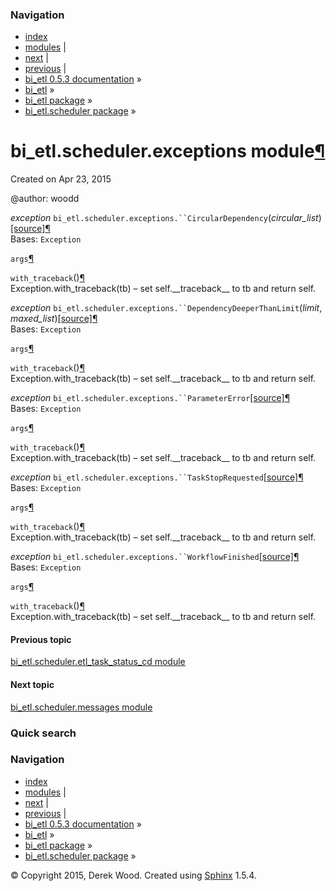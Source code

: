 ### Navigation

-   [index](genindex.md "General Index")
-   [modules](py-modindex.md "Python Module Index") |
-   [next](bi_etl.scheduler.messages.md "bi_etl.scheduler.messages module") |
-   [previous](bi_etl.scheduler.etl_task_status_cd.md "bi_etl.scheduler.etl_task_status_cd module") |
-   [bi\_etl 0.5.3 documentation](index.md) »
-   [bi\_etl](modules.md) »
-   [bi\_etl package](bi_etl.md) »
-   [bi\_etl.scheduler package](bi_etl.scheduler.md) »

<span id="bi-etl-scheduler-exceptions-module"></span>
bi\_etl.scheduler.exceptions module<a href="#module-bi_etl.scheduler.exceptions" class="headerlink" title="Permalink to this headline">¶</a>
============================================================================================================================================

Created on Apr 23, 2015

@author: woodd

 *exception* `bi_etl.scheduler.exceptions.``CircularDependency`<span class="sig-paren">(</span>*circular\_list*<span class="sig-paren">)</span><a href="_modules/bi_etl/scheduler/exceptions.md#CircularDependency" class="reference internal"><span class="viewcode-link">[source]</span></a><a href="#bi_etl.scheduler.exceptions.CircularDependency" class="headerlink" title="Permalink to this definition">¶</a>  
Bases: `Exception`

 `args`<a href="#bi_etl.scheduler.exceptions.CircularDependency.args" class="headerlink" title="Permalink to this definition">¶</a>  

 `with_traceback`<span class="sig-paren">(</span><span class="sig-paren">)</span><a href="#bi_etl.scheduler.exceptions.CircularDependency.with_traceback" class="headerlink" title="Permalink to this definition">¶</a>  
Exception.with\_traceback(tb) – set self.\_\_traceback\_\_ to tb and return self.

<!-- -->

 *exception* `bi_etl.scheduler.exceptions.``DependencyDeeperThanLimit`<span class="sig-paren">(</span>*limit*, *maxed\_list*<span class="sig-paren">)</span><a href="_modules/bi_etl/scheduler/exceptions.md#DependencyDeeperThanLimit" class="reference internal"><span class="viewcode-link">[source]</span></a><a href="#bi_etl.scheduler.exceptions.DependencyDeeperThanLimit" class="headerlink" title="Permalink to this definition">¶</a>  
Bases: `Exception`

 `args`<a href="#bi_etl.scheduler.exceptions.DependencyDeeperThanLimit.args" class="headerlink" title="Permalink to this definition">¶</a>  

 `with_traceback`<span class="sig-paren">(</span><span class="sig-paren">)</span><a href="#bi_etl.scheduler.exceptions.DependencyDeeperThanLimit.with_traceback" class="headerlink" title="Permalink to this definition">¶</a>  
Exception.with\_traceback(tb) – set self.\_\_traceback\_\_ to tb and return self.

<!-- -->

 *exception* `bi_etl.scheduler.exceptions.``ParameterError`<a href="_modules/bi_etl/scheduler/exceptions.md#ParameterError" class="reference internal"><span class="viewcode-link">[source]</span></a><a href="#bi_etl.scheduler.exceptions.ParameterError" class="headerlink" title="Permalink to this definition">¶</a>  
Bases: `Exception`

 `args`<a href="#bi_etl.scheduler.exceptions.ParameterError.args" class="headerlink" title="Permalink to this definition">¶</a>  

 `with_traceback`<span class="sig-paren">(</span><span class="sig-paren">)</span><a href="#bi_etl.scheduler.exceptions.ParameterError.with_traceback" class="headerlink" title="Permalink to this definition">¶</a>  
Exception.with\_traceback(tb) – set self.\_\_traceback\_\_ to tb and return self.

<!-- -->

 *exception* `bi_etl.scheduler.exceptions.``TaskStopRequested`<a href="_modules/bi_etl/scheduler/exceptions.md#TaskStopRequested" class="reference internal"><span class="viewcode-link">[source]</span></a><a href="#bi_etl.scheduler.exceptions.TaskStopRequested" class="headerlink" title="Permalink to this definition">¶</a>  
Bases: `Exception`

 `args`<a href="#bi_etl.scheduler.exceptions.TaskStopRequested.args" class="headerlink" title="Permalink to this definition">¶</a>  

 `with_traceback`<span class="sig-paren">(</span><span class="sig-paren">)</span><a href="#bi_etl.scheduler.exceptions.TaskStopRequested.with_traceback" class="headerlink" title="Permalink to this definition">¶</a>  
Exception.with\_traceback(tb) – set self.\_\_traceback\_\_ to tb and return self.

<!-- -->

 *exception* `bi_etl.scheduler.exceptions.``WorkflowFinished`<a href="_modules/bi_etl/scheduler/exceptions.md#WorkflowFinished" class="reference internal"><span class="viewcode-link">[source]</span></a><a href="#bi_etl.scheduler.exceptions.WorkflowFinished" class="headerlink" title="Permalink to this definition">¶</a>  
Bases: `Exception`

 `args`<a href="#bi_etl.scheduler.exceptions.WorkflowFinished.args" class="headerlink" title="Permalink to this definition">¶</a>  

 `with_traceback`<span class="sig-paren">(</span><span class="sig-paren">)</span><a href="#bi_etl.scheduler.exceptions.WorkflowFinished.with_traceback" class="headerlink" title="Permalink to this definition">¶</a>  
Exception.with\_traceback(tb) – set self.\_\_traceback\_\_ to tb and return self.

#### Previous topic

[bi\_etl.scheduler.etl\_task\_status\_cd module](bi_etl.scheduler.etl_task_status_cd.md "previous chapter")

#### Next topic

[bi\_etl.scheduler.messages module](bi_etl.scheduler.messages.md "next chapter")

### Quick search

### Navigation

-   [index](genindex.md "General Index")
-   [modules](py-modindex.md "Python Module Index") |
-   [next](bi_etl.scheduler.messages.md "bi_etl.scheduler.messages module") |
-   [previous](bi_etl.scheduler.etl_task_status_cd.md "bi_etl.scheduler.etl_task_status_cd module") |
-   [bi\_etl 0.5.3 documentation](index.md) »
-   [bi\_etl](modules.md) »
-   [bi\_etl package](bi_etl.md) »
-   [bi\_etl.scheduler package](bi_etl.scheduler.md) »

© Copyright 2015, Derek Wood. Created using [Sphinx](http://sphinx-doc.org/) 1.5.4.
